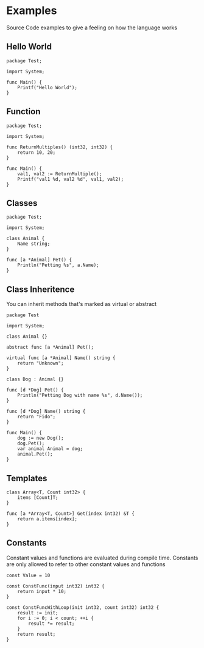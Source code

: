 # Examples

Source Code examples to give a feeling on how the language works

## Hello World

```
package Test;

import System;

func Main() {
	Printf("Hello World");
}
```

## Function

```
package Test;

import System;

func ReturnMultiples() (int32, int32) {
	return 10, 20;
}

func Main() {
	val1, val2 := ReturnMultiple();
	Printf("val1 %d, val2 %d", val1, val2);
}
```

## Classes

```
package Test;

import System;

class Animal {
	Name string;
}

func [a *Animal] Pet() {
	Println("Petting %s", a.Name);
}
```

## Class Inheritence

You can inherit methods that's marked as virtual or abstract

```
package Test

import System;

class Animal {}

abstract func [a *Animal] Pet();

virtual func [a *Animal] Name() string {
	return "Unknown";
}

class Dog : Animal {}

func [d *Dog] Pet() {
	Println("Petting Dog with name %s", d.Name());
}

func [d *Dog] Name() string {
	return "Fido";
}

func Main() {
	dog := new Dog();
	dog.Pet();
	var animal Animal = dog;
	animal.Pet();
}
```

## Templates

```
class Array<T, Count int32> {
	items [Count]T;
}

func [a *Array<T, Count>] Get(index int32) &T {
	return a.items[index];
}

```

## Constants

Constant values and functions are evaluated during compile time. Constants are only allowed to refer to other constant
values and functions

```
const Value = 10

const ConstFunc(input int32) int32 {
	return input * 10;
}

const ConstFuncWithLoop(init int32, count int32) int32 {
	result := init;
	for i := 0; i < count; ++i {
		result *= result;
	}
	return result;
}
```
